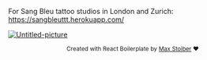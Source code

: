 For Sang Bleu tattoo studios in London and Zurich: https://sangbleuttt.herokuapp.com/

<a href="https://ibb.co/ftBRRj1"><img src="https://i.ibb.co/vmg550w/Untitled-picture.png" alt="Untitled-picture" border="0"></a>

<div align="center">
  <sub>Created with React Boilerplate by <a href="https://twitter.com/mxstbr">Max Stoiber</a> ❤️</sub>
</div>
